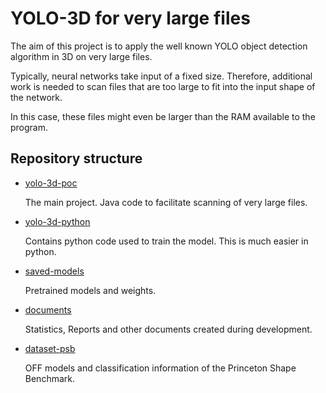 # YOLO-3D for very large files

The aim of this project is to apply the well known YOLO object detection algorithm in 3D on very large files.

Typically, neural networks take input of a fixed size.
Therefore, additional work is needed to scan files that are too large to fit into the input shape of the network.

In this case, these files might even be larger than the RAM available to the program.

## Repository structure

- [yolo-3d-poc](./yolo-3d-poc)

  The main project.
  Java code to facilitate scanning of very large files. 
- [yolo-3d-python](./yolo-3d-python)

  Contains python code used to train the model.
  This is much easier in python.
- [saved-models](./saved-models)

  Pretrained models and weights.
- [documents](./documents)

  Statistics, Reports and other documents created during development.

- [dataset-psb](./dataset-psb)

  OFF models and classification information of the Princeton Shape Benchmark.
